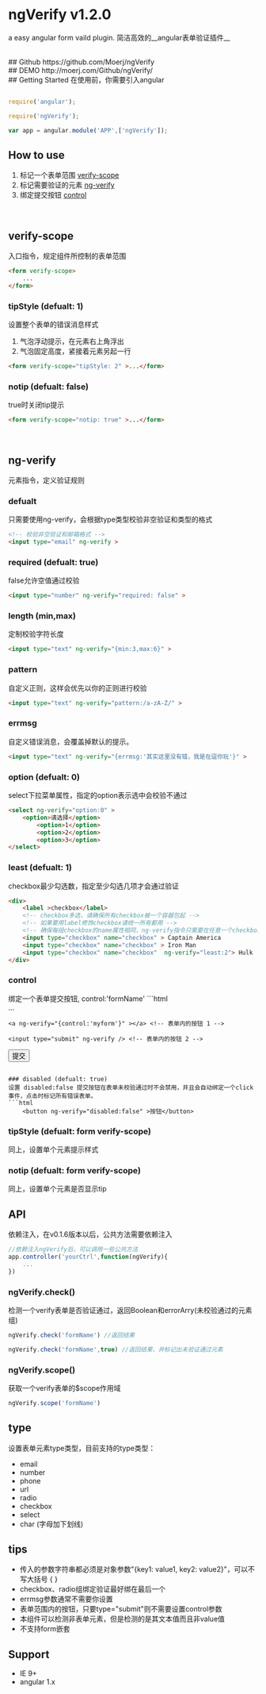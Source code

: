 # ngVerify v1.2.0

a easy angular form vaild plugin.
简洁高效的__angular表单验证插件__


<br>
## Github
https://github.com/Moerj/ngVerify

<br>
## DEMO
http://moerj.com/Github/ngVerify/

<br>
## Getting Started
在使用前，你需要引入angular

```javascript

require('angular');

require('ngVerify');

var app = angular.module('APP',['ngVerify']);

```

## How to use
1. 标记一个表单范围 <a href="#step1">verify-scope</a>
2. 标记需要验证的元素 <a href="#step2">ng-verify</a>
3. 绑定提交按钮 <a href="#step3">control</a>


<br>

<h2 id="step1">verify-scope</h2>
入口指令，规定组件所控制的表单范围

```html
<form verify-scope>
	...
</form>
```

### tipStyle (defualt: 1)
设置整个表单的错误消息样式
1. 气泡浮动提示，在元素右上角浮出
2. 气泡固定高度，紧接着元素另起一行

```html
<form verify-scope="tipStyle: 2" >...</form>
```

### notip (defualt: false)
true时关闭tip提示
```html
<form verify-scope="notip: true" >...</form>
```

<br>

<h2 id="step2">ng-verify</h2>
元素指令，定义验证规则

### defualt
只需要使用ng-verify，会根据type类型校验非空验证和类型的格式
```html
<!-- 校验非空验证和邮箱格式 -->
<input type="email" ng-verify >
```

### required (defualt: true)
false允许空值通过校验
```html
<input type="number" ng-verify="required: false" >
```

### length (min,max)
定制校验字符长度
```html
<input type="text" ng-verify="{min:3,max:6}" >
```

### pattern
自定义正则，这样会优先以你的正则进行校验
```html
<input type="text" ng-verify="pattern:/a-zA-Z/" >
```

### errmsg
自定义错误消息，会覆盖掉默认的提示。
```html
<input type="text" ng-verify="{errmsg:'其实这里没有错，我是在逗你玩'}" >
```

### option (defualt: 0)
select下拉菜单属性，指定的option表示选中会校验不通过
```html
<select ng-verify="option:0" >
	<option>请选择</option>
		<option>1</option>
		<option>2</option>
		<option>3</option>
</select>
```

### least (defualt: 1)
checkbox最少勾选数，指定至少勾选几项才会通过验证
```html
<div>
	<label >checkbox</label>
	<!-- checkbox多选，请确保所有checkbox被一个容器包起 -->
	<!-- 如果要用label修饰checkbox请统一所有都用 -->
	<!-- 确保每组checkbox的name属性相同，ng-verify指令只需要在任意一个checkbox上 -->
	<input type="checkbox" name="checkbox" > Captain America
	<input type="checkbox" name="checkbox" > Iron Man
	<input type="checkbox" name="checkbox"  ng-verify="least:2"> Hulk
</div>
```

<h3 id="step3">control</h3>
绑定一个表单提交按钮, control:'formName'
```html
<form name="myform" verify>
	...

	<a ng-verify="{control:'myform'}" ></a> <!-- 表单内的按钮 1 -->

	<input type="submit" ng-verify /> <!-- 表单内的按钮 2 -->
</form>

<button ng-verify="{control:'myform'}" >提交</button> <!--表单外的按钮-->
```

### disabled (defualt: true)
设置 disabled:false 提交按钮在表单未校验通过时不会禁用，并且会自动绑定一个click事件，点击时标记所有错误表单。
```html
	<button ng-verify="disabled:false" >按钮</button>
```

### tipStyle (defualt: form verify-scope)
同上，设置单个元素提示样式

### notip (defualt: form verify-scope)
同上，设置单个元素是否显示tip


## API
依赖注入，在v0.1.6版本以后，公共方法需要依赖注入
```javascript
//依赖注入ngVerify后，可以调用一些公共方法
app.controller('yourCtrl',function(ngVerify){
	...
})
```

### ngVerify.check()
检测一个verify表单是否验证通过，返回Boolean和errorArry(未校验通过的元素组)
```javascript
ngVerify.check('formName') //返回结果

ngVerify.check('formName',true) //返回结果，并标记出未验证通过元素
```

### ngVerify.scope()
获取一个verify表单的$scope作用域
```javascript
ngVerify.scope('formName')
```

## type
设置表单元素type类型，目前支持的type类型：

- email
- number
- phone
- url
- radio
- checkbox
- select
- char (字母加下划线)

## tips
- 传入的参数字符串都必须是对象参数"{key1: value1, key2: value2}"，可以不写大括号 { }
- checkbox、radio组绑定验证最好绑在最后一个
- errmsg参数通常不需要你设置
- 表单范围内的按钮，只要type="submit"则不需要设置control参数
- 本组件可以检测非表单元素，但是检测的是其文本值而且非value值
- 不支持form嵌套

## Support
- IE 9+
- angular 1.x
